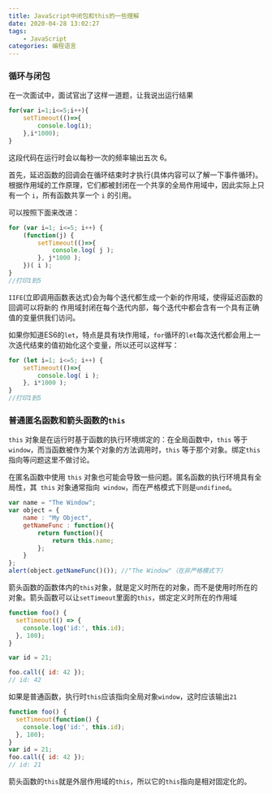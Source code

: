 ```yaml
---
title: JavaScript中闭包和this的一些理解
date: 2020-04-28 13:02:27
tags:
	- JavaScript
categories: 编程语言
---
```


### 循环与闭包

在一次面试中，面试官出了这样一道题，让我说出运行结果

```javascript
for(var i=1;i<=5;i++){
    setTimeout(()=>{
        console.log(i);
    },i*1000);
}
```
<!--more-->

这段代码在运行时会以每秒一次的频率输出五次 6。

首先，延迟函数的回调会在循环结束时才执行(具体内容可以了解一下事件循环)。根据作用域的工作原理，它们都被封闭在一个共享的全局作用域中，因此实际上只有一个 `i`，所有函数共享一个 `i` 的引用。

可以按照下面来改进：

```javascript
for (var i=1; i<=5; i++) {
	(function(j) {
		setTimeout(()=>{
			console.log( j );
		}, j*1000 );
	})( i );
}
//打印1到5
```

`IIFE`(立即调用函数表达式)会为每个迭代都生成一个新的作用域，使得延迟函数的回调可以将新的 作用域封闭在每个迭代内部，每个迭代中都会含有一个具有正确值的变量供我们访问。

如果你知道ES6的`let`，特点是具有块作用域，`for`循环的`let`每次迭代都会用上一次迭代结束的值初始化这个变量，所以还可以这样写：

```javascript
for (let i=1; i<=5; i++) {
	setTimeout(()=>{
		console.log( i );
	}, i*1000 );
}
//打印1到5
```

### 普通匿名函数和箭头函数的`this`

`this` 对象是在运行时基于函数的执行环境绑定的：在全局函数中，`this` 等于 `window`，而当函数被作为某个对象的方法调用时，`this` 等于那个对象。绑定`this`指向等问题这里不做讨论。

在匿名函数中使用 `this` 对象也可能会导致一些问题。匿名函数的执行环境具有全局性，其` this` 对象通常指向` window`，而在严格模式下则是`undifined`。

```javascript
var name = "The Window";
var object = {
	name : "My Object",
	getNameFunc : function(){
		return function(){
			return this.name;
		};
 	}
};
alert(object.getNameFunc()()); //"The Window"（在非严格模式下）
```

箭头函数的函数体内的`this`对象，就是定义时所在的对象，而不是使用时所在的对象。箭头函数可以让`setTimeout`里面的`this`，绑定定义时所在的作用域

```javascript
function foo() {
  setTimeout(() => {
    console.log('id:', this.id);
  }, 100);
}

var id = 21;

foo.call({ id: 42 });
// id: 42
```

如果是普通函数，执行时`this`应该指向全局对象`window`，这时应该输出`21`

```javascript
function foo() {
  setTimeout(function() {
    console.log('id:', this.id);
  }, 100);
}
var id = 21;
foo.call({ id: 42 });
// id: 21
```

箭头函数的`this`就是外层作用域的`this`，所以它的`this`指向是相对固定化的。